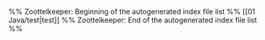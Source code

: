 %% Zoottelkeeper: Beginning of the autogenerated index file list  %%
 [[01 Java/test|test]]
%% Zoottelkeeper: End of the autogenerated index file list  %%
